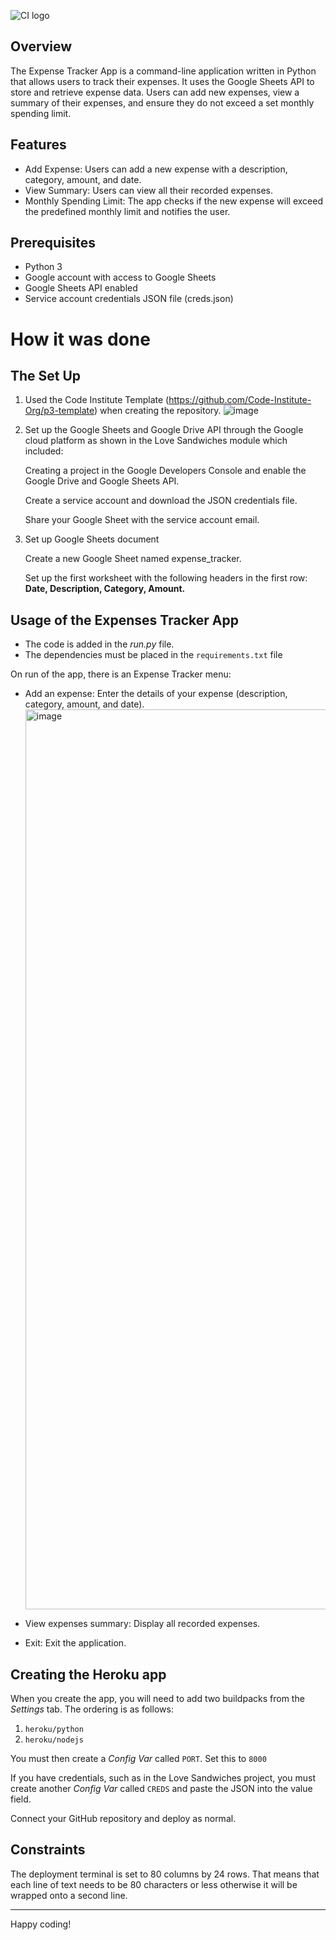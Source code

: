 ![CI logo](https://codeinstitute.s3.amazonaws.com/fullstack/ci_logo_small.png)

## Overview

The Expense Tracker App is a command-line application written in Python that allows users to track their expenses. It uses the Google Sheets API to store and retrieve expense data. Users can add new expenses, view a summary of their expenses, and ensure they do not exceed a set monthly spending limit.

## Features

- Add Expense: Users can add a new expense with a description, category, amount, and date.
- View Summary: Users can view all their recorded expenses.
- Monthly Spending Limit: The app checks if the new expense will exceed the predefined monthly limit and notifies the user.

## Prerequisites
- Python 3
- Google account with access to Google Sheets
- Google Sheets API enabled
- Service account credentials JSON file (creds.json)

# How it was done
## The Set Up
1. Used the Code Institute Template (https://github.com/Code-Institute-Org/p3-template) when creating the repository.
   ![image](https://github.com/lavenderweche/expenses-tracker-project/assets/30617453/64778c0f-1ba4-4c56-ba93-6bfc92259fb4)
   
2. Set up the Google Sheets and Google Drive API through the Google cloud platform as shown in the Love Sandwiches module which included:
   
   Creating a project in the Google Developers Console and enable the Google Drive and Google Sheets API.
   
   Create a service account and download the JSON credentials file.
   
   Share your Google Sheet with the service account email.
   
3. Set up Google Sheets document

   Create a new Google Sheet named expense_tracker.

   Set up the first worksheet with the following headers in the first row: **Date, Description, Category, Amount.**

## Usage of the Expenses Tracker App

- The code is added in the *run.py* file.
- The dependencies must be placed in the `requirements.txt` file

On run of the app, there is an Expense Tracker menu:

- Add an expense: Enter the details of your expense (description, category, amount, and date).
  <img width="1440" alt="image" src="https://github.com/lavenderweche/expenses-tracker-project/assets/30617453/d50a19de-a293-4e15-b08b-99e68b29e22e">

- View expenses summary: Display all recorded expenses.
- Exit: Exit the application.

## Creating the Heroku app

When you create the app, you will need to add two buildpacks from the _Settings_ tab. The ordering is as follows:

1. `heroku/python`
2. `heroku/nodejs`

You must then create a _Config Var_ called `PORT`. Set this to `8000`

If you have credentials, such as in the Love Sandwiches project, you must create another _Config Var_ called `CREDS` and paste the JSON into the value field.

Connect your GitHub repository and deploy as normal.

## Constraints

The deployment terminal is set to 80 columns by 24 rows. That means that each line of text needs to be 80 characters or less otherwise it will be wrapped onto a second line.

---

Happy coding!

